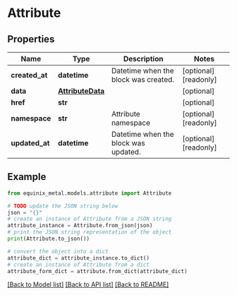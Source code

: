 # Attribute


## Properties

Name | Type | Description | Notes
------------ | ------------- | ------------- | -------------
**created_at** | **datetime** | Datetime when the block was created. | [optional] [readonly] 
**data** | [**AttributeData**](AttributeData.md) |  | [optional] 
**href** | **str** |  | [optional] 
**namespace** | **str** | Attribute namespace | [optional] [readonly] 
**updated_at** | **datetime** | Datetime when the block was updated. | [optional] [readonly] 

## Example

```python
from equinix_metal.models.attribute import Attribute

# TODO update the JSON string below
json = "{}"
# create an instance of Attribute from a JSON string
attribute_instance = Attribute.from_json(json)
# print the JSON string representation of the object
print(Attribute.to_json())

# convert the object into a dict
attribute_dict = attribute_instance.to_dict()
# create an instance of Attribute from a dict
attribute_form_dict = attribute.from_dict(attribute_dict)
```
[[Back to Model list]](../README.md#documentation-for-models) [[Back to API list]](../README.md#documentation-for-api-endpoints) [[Back to README]](../README.md)


